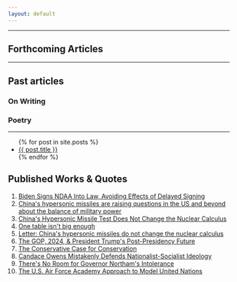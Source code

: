 ```yaml
---
layout: default
---
```


<div style="clear:both"></div>
<hr>


<div class = "container content">
<!--Make this an RSS Feed and import all articles over from https://www.ryanjaharden.com-->
<h2>Forthcoming Articles</h2>

<hr>
<H2>Past articles</H2>
<H3>On Writing</H3>
<h3>Poetry</h3>
<hr>


<ul>
{% for post in site.posts %}
  <li>
    <a href="{{ site.baseurl }}{{ post.url }}">{{ post.title }}</a>
  </li>
{% endfor %}
</ul>



<h2>Published Works & Quotes</h2>
<ol>
<li><a href="https://nationalinterest.org/blog/buzz/biden-signs-ndaa-law-avoiding-effects-delayed-signing-198651">Biden Signs NDAA Into Law, Avoiding Effects of Delayed Signing</a></li>
<li><a href="https://inews.co.uk/news/analysis/china-hypersonic-missiles-balance-military-power-1313758">China's hypersonic missiles are raising questions in the US and beyond about the balance of military power</a></li>
<li><a href="https://www.rusi.org/explore-our-research/publications/commentary/chinas-hypersonic-missile-test-does-not-change-nuclear-calculus">China's Hypersonic Missile Test Does Not Change the Nuclear Calculus</a></li>
<li><a href="https://www.linkedin.com/news/story/one-table-isnt-big-enough-4584241/">One table isn't big enough</a></li>
<li><a href="https://www.ft.com/content/924c8163-60ac-404a-bc8b-29fd534b1c0d?accessToken=zwAAAXy6CCdIkdOSTIFjYKxAStO8iyn9U0scDQ.MEUCIFXNN7f-sCXSZiPoR03GdRZpwqw6TE6WfWiu0csDvSBIAiEA3raEmbb4ejMYnBsIcN0tUDoW1-7sR7MLPP53a0IgN0c&sharetype=gift?token=581de2cc-1b4b-4f2b-aa2e-bce6499203bc">Letter: China's hypersonic missiles do not change the nuclear calculus</a></li>
<li><a href="https://loneconservative.com/2021/05/28/the-gop-2024-president-trumps-post-presidency-future/">The GOP, 2024, & President Trump's Post-Presidency Future</a></li>
<li><a href="https://loneconservative.com/2019/01/31/the-conservative-case-for-conservation/">The Conservative Case for Conservation</a></li>
<li><a href="https://loneconservative.com/2019/02/09/candace-owens-mistakenly-defends-nationalist-socialist-ideology/">Candace Owens Mistakenly Defends Nationalist-Socialist Ideology</a></li>
<li><a href="https://loneconservative.com/2019/02/07/theres-no-room-for-governor-northams-intolerance/">There's No Room for Governor Northam's Intolerance</a></li>
<li><a href="https://bestdelegate.com/the-u-s-air-force-academy-approach-to-model-united-nations/">The U.S. Air Force Academy Approach to Model United Nations</a></li>
</ol>
